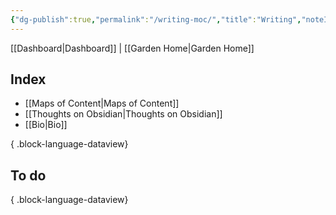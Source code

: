 ```yaml
---
{"dg-publish":true,"permalink":"/writing-moc/","title":"Writing","noteIcon":"","created":"2024-09-16T20:14:15.275-07:00","updated":"2024-09-18T09:40:42.687-07:00"}
---
```


[[Dashboard\|Dashboard]] | [[Garden Home\|Garden Home]]

## Index

- [[Maps of Content\|Maps of Content]]
- [[Thoughts on Obsidian\|Thoughts on Obsidian]]
- [[Bio\|Bio]]

{ .block-language-dataview}

## To do


{ .block-language-dataview}
